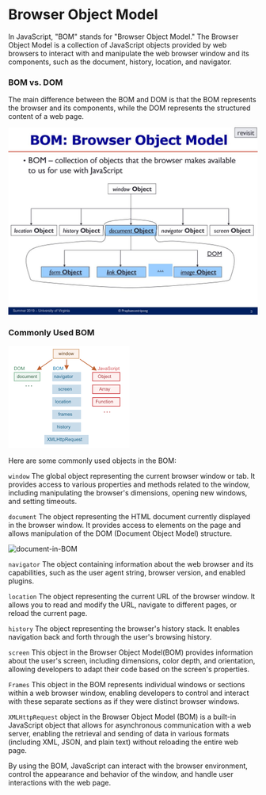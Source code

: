 # Browser Object Model

In JavaScript, "BOM" stands for "Browser Object Model." The Browser Object Model is a collection of JavaScript objects provided by web browsers to interact with and manipulate the web browser window and its components, such as the document, history, location, and navigator.

### BOM vs. DOM
The main difference between the BOM and DOM is that the BOM represents the browser and its components, while the DOM represents the structured content of a web page.

![bom vs dom](assets/bom-and-dom.jpg)

### Commonly Used BOM
![bom-objects](assets/bom-contents.png)

Here are some commonly used objects in the BOM:

```window``` The global object representing the current browser window or tab. It provides access to various properties and methods related to the window, including manipulating the browser's dimensions, opening new windows, and setting timeouts.

```document``` The object representing the HTML document currently displayed in the browser window. It provides access to elements on the page and allows manipulation of the DOM (Document Object Model) structure.

![document-in-BOM](assets/document-bom.png)

```navigator``` The object containing information about the web browser and its capabilities, such as the user agent string, browser version, and enabled plugins.

```location``` The object representing the current URL of the browser window. It allows you to read and modify the URL, navigate to different pages, or reload the current page.

```history``` The object representing the browser's history stack. It enables navigation back and forth through the user's browsing history.

```screen``` This object in the Browser Object Model(BOM) provides information about the user's screen, including dimensions, color depth, and orientation, allowing developers to adapt their code based on the screen's properties.

```Frames``` This object in the BOM represents individual windows or sections within a web browser window, enabling developers to control and interact with these separate sections as if they were distinct browser windows.

```XMLHttpRequest``` object in the Browser Object Model (BOM) is a built-in JavaScript object that allows for asynchronous communication with a web server, enabling the retrieval and sending of data in various formats (including XML, JSON, and plain text) without reloading the entire web page.

By using the BOM, JavaScript can interact with the browser environment, control the appearance and behavior of the window, and handle user interactions with the web page.
